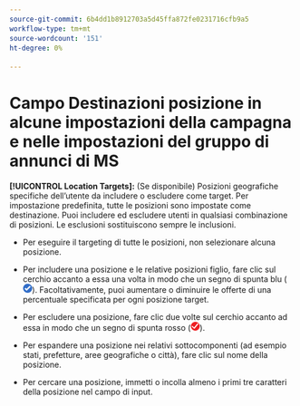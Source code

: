 ```yaml
---
source-git-commit: 6b4dd1b8912703a5d45ffa872fe0231716cfb9a5
workflow-type: tm+mt
source-wordcount: '151'
ht-degree: 0%

---
```

# Campo Destinazioni posizione in alcune impostazioni della campagna e nelle impostazioni del gruppo di annunci di MS

<!-- MS performance max campaigns, MSA ad groups, Baidu campaigns, YJP campaigns -->

**[!UICONTROL Location Targets]:** (Se disponibile) Posizioni geografiche specifiche dell’utente da includere o escludere come target. Per impostazione predefinita, tutte le posizioni sono impostate come destinazione. Puoi includere ed escludere utenti in qualsiasi combinazione di posizioni. Le esclusioni sostituiscono sempre le inclusioni.

* Per eseguire il targeting di tutte le posizioni, non selezionare alcuna posizione.

* Per includere una posizione e le relative posizioni figlio, fare clic sul cerchio accanto a essa una volta in modo che un segno di spunta blu (![Includi](/help/search-social-commerce/assets/include.png "Includi")). Facoltativamente, puoi aumentare o diminuire le offerte di una percentuale specificata per ogni posizione target.

* Per escludere una posizione, fare clic due volte sul cerchio accanto ad essa in modo che un segno di spunta rosso (![Escludi](/help/search-social-commerce/assets/exclude.png "Escludi")).

* Per espandere una posizione nei relativi sottocomponenti (ad esempio stati, prefetture, aree geografiche o città), fare clic sul nome della posizione.

* Per cercare una posizione, immetti o incolla almeno i primi tre caratteri della posizione nel campo di input.
